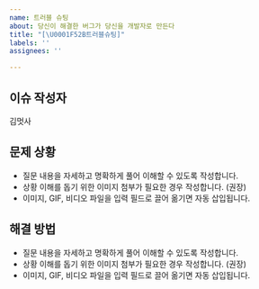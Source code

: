 ```yaml
---
name: 트러블 슈팅
about: 당신이 해결한 버그가 당신을 개발자로 만든다
title: "[\U0001F52B트러블슈팅]"
labels: ''
assignees: ''

---
```


## 이슈 작성자

김멋사

## 문제 상황

- 질문 내용을 자세하고 명확하게 풀어 이해할 수 있도록 작성합니다.
- 상황 이해를 돕기 위한 이미지 첨부가 필요한 경우 작성합니다. (권장)
- 이미지, GIF, 비디오 파일을 입력 필드로 끌어 옮기면 자동 삽입됩니다. 

## 해결 방법

- 질문 내용을 자세하고 명확하게 풀어 이해할 수 있도록 작성합니다.
- 상황 이해를 돕기 위한 이미지 첨부가 필요한 경우 작성합니다. (권장)
- 이미지, GIF, 비디오 파일을 입력 필드로 끌어 옮기면 자동 삽입됩니다.
